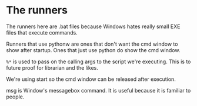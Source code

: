 # The runners

The runners here are .bat files because Windows hates really small EXE files
that execute commands.

Runners that use pythonw are ones that don't want the cmd window to show after
startup.
Ones that just use python do show the cmd window.

`%*` is used to pass on the calling args to the script we're executing.
This is to future proof for librarian and the likes.

We're using start so the cmd window can be released after execution.

msg is Window's messagebox command. It is useful because it is familiar to
people.
